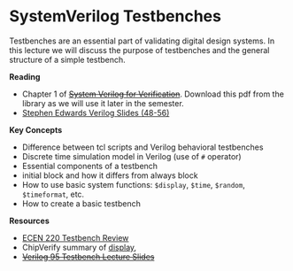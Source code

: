 # SystemVerilog Testbenches

Testbenches are an essential part of validating digital design systems.
In this lecture we will discuss the purpose of testbenches and the general structure of a simple testbench.

**Reading**
  * Chapter 1 of ~~[System Verilog for Verification](https://search.lib.byu.edu/byu/record/cram.101.978-0-387-76530-3.1?holding=150kxz8ppcvbzc2x)~~. Download this pdf from the library as we will use it later in the semester.
  * [Stephen Edwards Verilog Slides (48-56)](http://www.cs.columbia.edu/~sedwards/classes/2005/languages-summer/verilog.pdf)

**Key Concepts**
  * Difference between tcl scripts and Verilog behavioral testbenches
  * Discrete time simulation model in Verilog (use of `#` operator)
  * Essential components of a testbench
  * initial block and how it differs from always block
  * How to use basic system functions: `$display`, `$time`, `$random`, `$timeformat`, etc.
  * How to create a basic testbench 

**Resources**
  * [ECEN 220 Testbench Review](http://ecen220wiki.groups.et.byu.net/resources/tool_resources/testbenches/)
  * ChipVerify summary of [display](https://www.chipverify.com/verilog/verilog-display-tasks), 
  * ~~[Verilog 95 Testbench Lecture Slides](https://github.com/byu-cpe/ECEN_620/blob/main/docs/lecture_slides/verilog95_testbench.pdf)~~
 
